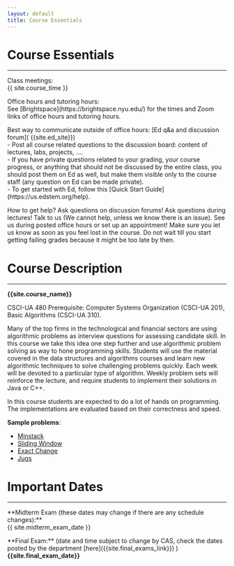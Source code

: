 ```yaml
---
layout: default
title: Course Essentials
---
```


# Course Essentials

---



<p class="hang" markdown="1"><span class="emph">Class meetings:</span><br> {{ site.course_time }}
</p>


<p class="hang" markdown="1"><span class="emph">Office hours and tutoring hours:</span> <br>
See [Brightspace](https://brightspace.nyu.edu/) for the times and Zoom links of office hours and tutoring hours.
</p>



<p class="hang" markdown="1"><span class="emph">Best way to communicate outside of office hours:</span> [Ed q&a and discussion forum]( {{site.ed_site}}) <br/>
- Post all course related questions to the discussion board: content of lectures, labs, projects, .... <br/>
- If you have private questions related to your grading, your course progress, or anything that should not be discussed by the entire class,  you should post them on Ed as well, but make them visible only to the course staff (any question on Ed can be made private). <br/>
- To get started with Ed, follow this [Quick Start Guide](https://us.edstem.org/help). <br/>

</p>



<p class="hang" markdown="1"><span class="emph">How to get help?</span>
Ask questions on discussion forums! Ask questions during lectures!
Talk to us (We cannot help, unless we know there is an issue).
See us during posted office hours or set up an appointment!
Make sure you let us know as soon as you feel lost in the course. Do not wait till you
start getting failing grades because it might be too late by then.
</p>



# Course Description
---
**{{site.course_name}}**

CSCI-UA 480 Prerequisite: Computer Systems Organization (CSCI-UA 201), Basic Algorithms (CSCI-UA 310). <br>

Many of the top firms in the technological and financial sectors are using algorithmic problems as interview questions for assessing candidate skill. In this course we take this idea one step further and use algorithmic problem solving as way to hone programming skills. Students will use the material covered in the data structures and algorithms courses and learn new algorithmic techniques to solve challenging problems quickly. Each week will be devoted to a particular type of algorithm. Weekly problem sets will reinforce the lecture, and require students to implement their solutions in Java or C++.

In this course students are expected to do a lot of hands on programming. The implementations are evaluated based on their correctness and speed.

__Sample problems__:
- [Minstack](https://www.spoj.com/problems/MINSTACK/en/)
- [Sliding Window](http://poj.org/problem?id=2823)
- [Exact Change](https://vjudge.net/problem/UVA-11517)
- [Jugs](https://vjudge.net/problem/UVA-571)


# Important Dates
---

<p class="hang" markdown="1"> **Midterm Exam (these dates may change if there are any schedule changes):** <br>
{{ site.midterm_exam_date }}
</p>
<p class="hang" markdown="1"> **Final Exam:**
(date and time subject to change by CAS, check the dates posted by the department
[here]({{site.final_exams_link}}) ) <br><b>{{site.final_exam_date}}</b>


<br>
<br>
